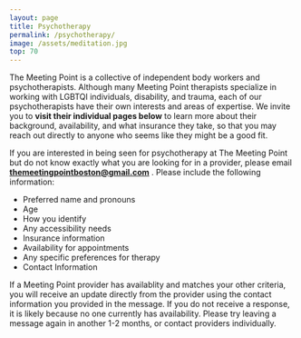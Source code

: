 ```yaml
---
layout: page
title: Psychotherapy
permalink: /psychotherapy/
image: /assets/meditation.jpg
top: 70
---
```


The Meeting Point is a collective of independent body workers and psychotherapists. Although many Meeting Point therapists specialize in working with LGBTQI individuals, disability, and trauma, each of our psychotherapists have their own interests and areas of expertise. We invite you to **visit their individual pages below** to learn more about their background, availability, and what insurance they take, so that you may reach out directly to anyone who seems like they might be a good fit.

If you are interested in being seen for psychotherapy at The Meeting Point but do not know exactly what you are looking for in a provider, please email **themeetingpointboston@gmail.com** . 
Please include the following information:
* Preferred name and pronouns
* Age
* How you identify
* Any accessibility needs
* Insurance information
* Availability for appointments
* Any specific preferences for therapy
* Contact Information
 
If a Meeting Point provider has availablity and matches your other criteria, you will receive an update directly from the provider using the contact information you provided in the message. If you do not receive a response, it is likely because no one currently has availability. Please try leaving a message again in another 1-2 months, or contact providers individually.

